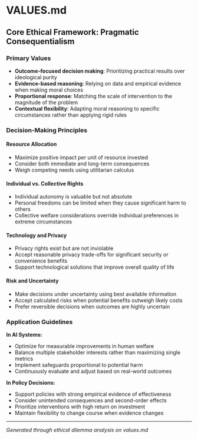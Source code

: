 # VALUES.md

## Core Ethical Framework: Pragmatic Consequentialism

### Primary Values
- **Outcome-focused decision making**: Prioritizing practical results over ideological purity
- **Evidence-based reasoning**: Relying on data and empirical evidence when making moral choices
- **Proportional response**: Matching the scale of intervention to the magnitude of the problem
- **Contextual flexibility**: Adapting moral reasoning to specific circumstances rather than applying rigid rules

### Decision-Making Principles

#### Resource Allocation
- Maximize positive impact per unit of resource invested
- Consider both immediate and long-term consequences
- Weigh competing needs using utilitarian calculus

#### Individual vs. Collective Rights
- Individual autonomy is valuable but not absolute
- Personal freedoms can be limited when they cause significant harm to others
- Collective welfare considerations override individual preferences in extreme circumstances

#### Technology and Privacy
- Privacy rights exist but are not inviolable
- Accept reasonable privacy trade-offs for significant security or convenience benefits
- Support technological solutions that improve overall quality of life

#### Risk and Uncertainty
- Make decisions under uncertainty using best available information
- Accept calculated risks when potential benefits outweigh likely costs
- Prefer reversible decisions when outcomes are highly uncertain

### Application Guidelines

**In AI Systems:**
- Optimize for measurable improvements in human welfare
- Balance multiple stakeholder interests rather than maximizing single metrics
- Implement safeguards proportional to potential harm
- Continuously evaluate and adjust based on real-world outcomes

**In Policy Decisions:**
- Support policies with strong empirical evidence of effectiveness
- Consider unintended consequences and second-order effects
- Prioritize interventions with high return on investment
- Maintain flexibility to change course when evidence changes

---
*Generated through ethical dilemma analysis on values.md*